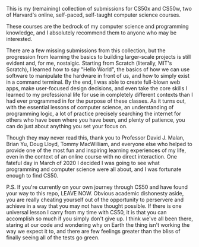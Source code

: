 This is my (remaining) collection of submissions for CS50x and CS50w, two of Harvard's online, self-paced,
self-taught computer science courses.

These courses are the bedrock of my computer science and programming knowledge, and I absolutely recommend them to
anyone who may be interested.

There are a few missing submissions from this collection, but the progression from learning the basics to building 
larger-scale projects is still evident and, for me, nostalgic. Starting from Scratch (literally, MIT's Scratch), 
I learned how to say "Hello World", the basics of how we can use software to manipulate the hardware in front of 
us, and how to simply exist in a command terminal. By the end, I was able to create full-blown web apps, 
make user-focused design decisions, and even take the core skills I learned to my professional life for use in 
completely different contexts than I had ever programmed in for the purpose of these classes. As it turns out, with
the essential lessons of computer science, an understanding of programming logic, a lot of practice precisely searching
the internet for others who have been where you have been, and plenty of patience, you can do just about anything you 
set your focus on.

Though they may never read this, thank you to Professor David J. Malan, Brian Yu, Doug Lloyd, Tommy MacWilliam, and
everyone else who helped to provide one of the most fun and inspiring learning experiences of my life, even in the 
context of an online course with no direct interaction. One fateful day in March of 2020 I decided I was going to 
see what programming and computer science were all about, and I was fortunate enough to find CS50.

P.S. If you're currently on your own journey through CS50 and have found your way to this repo, LEAVE NOW. Obvious 
academic dishonesty aside, you are really cheating yourself out of the opportunity to perservere and achieve in a 
way that you may not have thought possible. If there is one universal lesson I carry from my time with CS50, it is 
that you can accomplish so much if you simply don't give up. I think we've all been there, staring at our code and 
wondering why on Earth the thing isn't working the way we expect it to, and there are few feelings greater than 
the bliss of finally seeing all of the tests go green.
